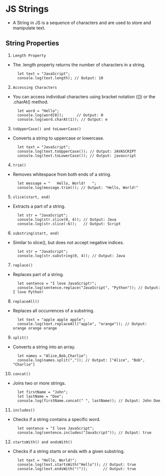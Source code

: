 # JS Strings 

- A String in JS is a sequence of characters and are used to store and manipulate text.

## String Properties 

1. `Length Property`
- The .length property returns the number of characters in a string.

        let text = "JavaScript";
        console.log(text.length); // Output: 10

2. `Accessing Characters`
- You can access individual characters using bracket notation ([]) or the .charAt() method.

        let word = "Hello";
        console.log(word[0]);      // Output: H
        console.log(word.charAt(1)); // Output: e

3. `toUpperCase() and toLowerCase()`
- Converts a string to uppercase or lowercase.

        let text = "JavaScript";
        console.log(text.toUpperCase()); // Output: JAVASCRIPT
        console.log(text.toLowerCase()); // Output: javascript

4. `trim()`
- Removes whitespace from both ends of a string.

        let message = "   Hello, World!   ";
        console.log(message.trim()); // Output: "Hello, World!"

5. `slice(start, end)`
- Extracts a part of a string.


        let str = "JavaScript";
        console.log(str.slice(0, 4)); // Output: Java
        console.log(str.slice(-6));   // Output: Script

6. `substring(start, end)`
- Similar to slice(), but does not accept negative indices.

        let str = "JavaScript";
        console.log(str.substring(0, 4)); // Output: Java

7. `replace()`
- Replaces part of a string.

        let sentence = "I love JavaScript!";
        console.log(sentence.replace("JavaScript", "Python")); // Output: I love Python!

8. `replaceAll()`
- Replaces all occurrences of a substring.

        let text = "apple apple apple";
        console.log(text.replaceAll("apple", "orange")); // Output: orange orange orange

9. `split()`
- Converts a string into an array.


        let names = "Alice,Bob,Charlie";
        console.log(names.split(",")); // Output: ["Alice", "Bob", "Charlie"]

10. `concat()`
- Joins two or more strings.

        let firstName = "John";
        let lastName = "Doe";
        console.log(firstName.concat(" ", lastName)); // Output: John Doe

11. `includes()`
- Checks if a string contains a specific word.

        let sentence = "I love JavaScript";
        console.log(sentence.includes("JavaScript")); // Output: true

12. `startsWith() and endsWith()`
- Checks if a string starts or ends with a given substring.

        let text = "Hello, World!";
        console.log(text.startsWith("Hello")); // Output: true
        console.log(text.endsWith("!"));       // Output: true


